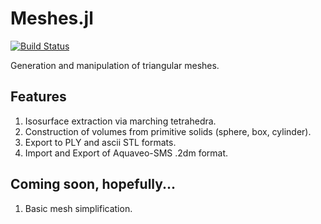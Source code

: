 # Meshes.jl

[![Build Status](https://travis-ci.org/twadleigh/Meshes.jl.png)](https://travis-ci.org/twadleigh/Meshes.jl)

Generation and manipulation of triangular meshes.

## Features

1. Isosurface extraction via marching tetrahedra.
2. Construction of volumes from primitive solids (sphere, box, cylinder).
3. Export to PLY and ascii STL formats.
4. Import and Export of Aquaveo-SMS .2dm format.

## Coming soon, hopefully...

1. Basic mesh simplification.
